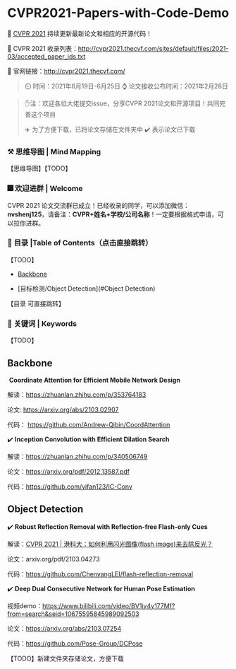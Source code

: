 # CVPR2021-Papers-with-Code-Demo

:star2: [CVPR 2021](http://cvpr2021.thecvf.com/) 持续更新最新论文和相应的开源代码！

:car: CVPR 2021 收录列表：http://cvpr2021.thecvf.com/sites/default/files/2021-03/accepted_paper_ids.txt

:car: 官网链接：http://cvpr2021.thecvf.com/

> :timer_clock: 时间：2021年6月19日-6月25日
> :watch: 论文接收公布时间：2021年2月28日

> :hand: ​注：欢迎各位大佬提交issue，分享CVPR 2021论文和开源项目！共同完善这个项目
>
> :airplane: 为了方便下载，已将论文存储在文件夹中 :heavy_check_mark: 表示论文已下载

### :hammer_and_pick: 思维导图 | Mind Mapping

【思维导图】【TODO】

### **:fireworks: 欢迎进群** | Welcome

CVPR 2021 论文交流群已成立！已经收录的同学，可以添加微信：**nvshenj125**，请备注：**CVPR+姓名+学校/公司名称**！一定要根据格式申请，可以拉你进群。

### :hammer: **目录 |Table of Contents（点击直接跳转）**
【TODO】

- [Backbone](#Backbone)

- [目标检测/Object Detection](#Object Detection)

【目录 可直接跳转】

### :key: **关键词** | Keywords
【TODO】

<a name="Backbone"></a>

## Backbone

​ **Coordinate Attention for Efficient Mobile Network Design**

解读：https://zhuanlan.zhihu.com/p/353764183

论文:  https://arxiv.org/abs/2103.02907

代码： https://github.com/Andrew-Qibin/CoordAttention

 :heavy_check_mark: **Inception Convolution with Efficient Dilation Search** 

解读：https://zhuanlan.zhihu.com/p/340506749

论文：https://arxiv.org/pdf/2012.13587.pdf

代码：https://github.com/yifan123/IC-Conv



<a name="Object Detection"></a>

## Object Detection



 :heavy_check_mark: **Robust Reflection Removal with Reflection-free Flash-only Cues**

解读：[CVPR 2021 | 港科大：如何利用闪光图像(flash image)来去除反光？](https://zhuanlan.zhihu.com/p/358337679)

论文：arxiv.org/pdf/2103.04273

代码：https://github.com/ChenyangLEI/flash-reflection-removal

 :heavy_check_mark: **Deep Dual Consecutive Network for Human Pose Estimation**

视频demo：https://www.bilibili.com/video/BV1iy4y177Mf?from=search&seid=10675595845989092503

论文：https://arxiv.org/abs/2103.07254

代码：https://github.com/Pose-Group/DCPose

【TODO】新建文件夹存储论文，方便下载
